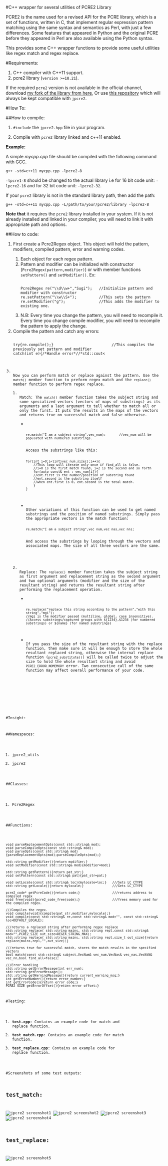 #C++ wrapper for several utilities of PCRE2 Library

PCRE2 is the name used for a revised API for the PCRE library, which is a set of functions, written in C, that implement regular expression pattern matching using the same syntax and semantics as Perl, with just a few differences. Some features that appeared in Python and the original PCRE before they appeared in Perl are also available using the Python syntax.

This provides some C++ wrapper functions to provide some useful utilities like regex match and regex replace.

#Requirements:

1. C++ compiler with C++11 support.
2. pcre2 library (`version >=10.21`).

If the required `pcre2` version is not available in the official channel, download <a href="https://github.com/jpcre2">my fork of the library from here</a>, Or use <a href="https://github.com/jpcre2/pcre2">this repository</a> which will always be kept compatible with `jpcre2`.

#How To:

##How to compile:

1. `#include` the `jpcre2.hpp` file in your program. 

2. Compile with `pcre2` library linked and c++11 enabled.

**Example:**

A simple *mycpp.cpp* file should be compiled with the following command with GCC.

```
g++ -std=c++11 mycpp.cpp -lpcre2-8
```

`-lpcre1-8` should be changed to the actual library i.e for 16 bit code unit: `-lpcre2-16` and for 32 bit code unit: `-lpcre2-32`.

If your `pcre2` library is not in the standard library path, then add the path:

```
g++ -std=c++11 mycpp.cpp -L/path/to/your/pcre2/library -lpcre2-8
```

**Note that** it requires the `pcre2` library installed in your system. If it is not already installed and linked in your compiler, you will need to link it with appropriate path and options.

##How to code:

<ol>
<li>
First create a Pcre2Regex object. This object will hold the pattern, modifiers, compiled pattern, error and warning codes.
</li>
<ol>
<li>Each object for each regex pattern.
</li>
<li>Pattern and modifier can be initialized with constructor (<code>Pcre2Regex(pattern,modifier)</code>) or with member functions <code>setPattern()</code> and <code>setModifier()</code>.
Ex:<pre><code>
Pcre2Regex re("\\d\\w+","Sugi");   //Initialize pattern and modifier with constructor
re.setPattern("\\w\\S+");          //This sets the pattern
re.setModifier("g");               //This adds the modifier to existing one.</code></pre>
</li>
<li>
N.B: Every time you change the pattern, you will need to recompile it. Every time you change compile modifier, you will need to recompile the pattern to apply the change.
</li>
</ol>
<li>
Compile the pattern and catch any errors:
<pre><code>
try{re.compile();}                          //This compiles the previously set pattern and modifier
catch(int e){/*Handle error*//*std::cout<<re.getErrorMessage(e)<<std::endl;*/}
try{re.compile("pattern","mgi");}           //This compiles the pattern and modifier provided.
catch(int e){/*Handle error*//*std::cout<<re.getErrorMessage(e)<<std::endl;*/}
</code></pre>
</li>
<li>
Now you can perform match or replace against the pattern. Use the <code>match()</code> member function to preform regex match and the <code>replace()</code> member function to perform regex replace.
<ol>
<li>
Match: The <code>match()</code> member function takes the subject string and some specialized vectors (vectors of maps of substrings) as its arguments and a last argument to tell whether to match all or only the first. It puts the results in the maps of the vectors and returns true on successful match and false otherwise.
<ul>
<li>
<pre><code>
re.match("I am a subject string",vec_num);       //vec_num will be populated with numbered substrings.
</code></pre>
Access the substrings like this:
<pre><code>
for(int i=0;i<(int)vec_num.size();i++){
    //This loop will iterate only once if find_all is false.
    //i=0 is the first match found, i=2 is the second and so forth
    for(auto const& ent : vec_num[i]){
    //ent.first is the number/position of substring found
    //ent.second is the substring itself
    //when ent.first is 0, ent.second is the total match.
    }
}
</code></pre>
</li>
<li>
Other variations of this function can be used to get named substrings and the position of named substrings. Simply pass the appropriate vectors in the match function:
<pre><code>
re.match("I am a subject string",vec_num,vec_nas,vec_nn);
</code></pre>
And access the substrings by looping through the vectors and associated maps. The size of all three vectors are the same.
</li>
</ul>
</li>

<li>
Replace: The <code>replace()</code> member function takes the subject string as first argument and replacement string as the second argument and two optional arguments (modifier and the size of the resultant string) and returns the resultant string after performing the replacement operation.
<ul>
<li>
<pre><code>
re.replace("replace this string according to the pattern","with this string","mgi");
//mgi is the modifier passed (multiline, global, case insensitive).
//Access substrings/captured groups with ${1234},$1234 (for numbered substrings) or ${name} (for named substrings)
</code></pre>
</li>
<li>
If you pass the size of the resultant string with the replace function, then make sure it will be enough to store the whole resultant replaced string, otherwise the internal replace function (<code>pcre2_substitute()</code>) will be called twice to adjust the size to hold the whole resultant string and avoid <code>PCRE2_ERROR_NOMEMORY</code> error. Two consecutive call of the same function may affect overall performance of your code.
</li>
</ul>
</li>
</ol>
</li>


</ol>


#Insight:

##Namespaces:

1. jpcre2_utils
2. jpcre2

##Classes:

1. Pcre2Regex

##Functions:

```lang-cpp

void parseReplacementOpts(const std::string& mod);
void parseCompileOpts(const std::string& mod);
void parseOpts(const std::string& mod){parseReplacementOpts(mod);parseCompileOpts(mod);}

std::string getModifier(){return modifier;}
void setModifier(const std::string& mod){modifier=mod;}

std::string getPattern(){return pat_str;}
void setPattern(const std::string& pat){pat_str=pat;}

void setLocale(const std::string& loc){mylocale=loc;}   ///Sets LC_CTYPE
std::string getLocale(){return mylocale;}               ///Gets LC_CTYPE

pcre2_code* getPcreCode(){return code;}                 ///returns address to compiled regex
void free(void){pcre2_code_free(code);}                 ///frees memory used for the compiled regex.

///Compiles the regex.
void compile(void){compile(pat_str,modifier,mylocale);}
void compile(const std::string& re,const std::string& mod="", const std::string& loc=DEFAULT_LOCALE);

///returns a replaced string after performing regex replace
std::string replace( std::string mains, std::string repl,const std::string& mod="",PCRE2_SIZE out_size=REGEX_STRING_MAX);
std::string replace( std::string mains, std::string repl,size_t out_size){return replace(mains,repl,"",out_size);}

///returns true for successful match, stores the match results in the specified vectors
bool match(const std::string& subject,VecNum& vec_num,VecNas& vec_nas,VecNtN& vec_nn,bool find_all=false);

///Error handling
std::string getErrorMessage(int err_num);
std::string getErrorMessage();
std::string getWarningMessage(){return current_warning_msg;}
int getErrorNumber(){return error_number;}
int getErrorCode(){return error_code;}
PCRE2_SIZE getErrorOffset(){return error_offset;}
```


#Testing:

1. **test.cpp**: Contains an example code for match and replace function.
2. **test_match.cpp**: Contains an example code for match function.
3. **test_replace.cpp**: Contains an example code for replace function.

#Screenshots of some test outputs:

test_match:
----------

![jpcre2 screenshot1](img/s1_1.png)
![jpcre2 screenshot2](img/s1_2.png)
![jpcre2 screenshot3](img/s1_3.png)
![jpcre2 screenshot4](img/s1_4.png)

test_replace:
-------------

![jpcre2 screenshot5](img/s2_1.png)

